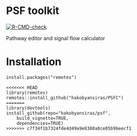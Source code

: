 # PSF toolkit

<!-- badges: start -->
[![R-CMD-check](https://github.com/hakobyansiras/PSFC/workflows/R-CMD-check/badge.svg)](https://github.com/hakobyansiras/PSFC/actions)
<!-- badges: end -->

Pathway editor and signal flow calculator

# Installation

```
install.packages("remotes")

<<<<<<< HEAD
library(remotes)
remotes::install_github("hakobyansiras/PSFC")
=======
library(devtools)
install_github(repo="hakobyansiras/psf",
    build_vignette=TRUE,
    dependencies=TRUE)
>>>>>>> c7f34f1b7324fde4d49a9e8380a8ce05b9beecf1
```
